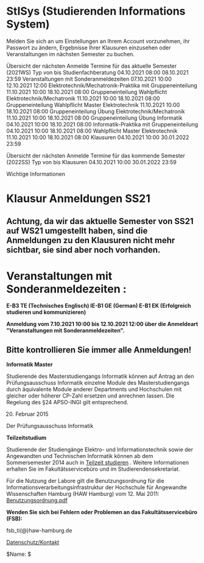 # StISys (Studierenden Informations System)
Melden Sie sich an um Einstellungen an Ihrem Account vorzunehmen, ihr Passwort zu ändern, Ergebnisse Ihrer Klausuren einzusehen oder Veranstaltungen im nächsten Semester zu buchen.

Übersicht der nächsten Anmelde Termine für das aktuelle Semester (2021WS)
Typ
von
bis
Studienfachberatung
04.10.2021 08:00
08.10.2021 23:59
Veranstaltungen mit Sonderanmeldezeiten
07.10.2021 10:00
12.10.2021 12:00
Elektrotechnik/Mechatronik-Praktika mit Gruppeneinteilung
11.10.2021 10:00
18.10.2021 08:00
Gruppeneinteilung Wahlpflicht Elektrotechnik/Mechatronik
11.10.2021 10:00
18.10.2021 08:00
Gruppeneinteilung Wahlpflicht Master Elektrotechnik
11.10.2021 10:00
18.10.2021 08:00
Gruppeneinteilung Übung Elektrotechnik/Mechatronik
11.10.2021 10:00
18.10.2021 08:00
Gruppeneinteilung Übung Informatik
04.10.2021 10:00
18.10.2021 08:00
Informatik-Praktika mit Gruppeneinteilung
04.10.2021 10:00
18.10.2021 08:00
Wahlpflicht Master Elektrotechnik
11.10.2021 10:00
18.10.2021 08:00
Klausuren
04.10.2021 10:00
30.01.2022 23:59

Übersicht der nächsten Anmelde Termine für das kommende Semester  (2022SS)
Typ
von
bis
Klausuren
04.10.2021 10:00
30.01.2022 23:59

Wichtige Informationen

# **Klausur Anmeldungen SS21**

## Achtung, da wir das aktuelle Semester von SS21 auf WS21 umgestellt haben, sind die Anmeldungen zu den Klausuren nicht mehr sichtbar, sie sind aber noch vorhanden.

#

# **Veranstaltungen mit Sonderanmeldezeiten :**

**E-B3 TE  (Technisches Englisch) IE-B1 GE (German) E-B1 EK (Erfolgreich studieren und kommunizieren)**

**Anmeldung vom 7.10.2021 10:00  bis 12.10.2021 12:00 über die Anmeldeart "Veranstaltungen mit Sonderanmeldezeiten".**

## **Bitte kontrollieren Sie immer alle Anmeldungen!**

**Informatik Master**

Studierende des Masterstudiengangs Informatik können auf Antrag an den Prüfungsausschuss Informatik einzelne Module des Masterstudiengangs durch äquivalente Module anderer Departments und Hochschulen mit gleicher oder höherer CP-Zahl ersetzen und anrechnen lassen. Die Regelung des §24 APSO-INGI gilt entsprechend.

20. Februar 2015

Der Prüfungsausschuss Informatik

**Teilzeitstudium**

Studierende der Studiengänge Elektro- und Informationstechnik sowie der Angewandten und Technischen Informatik können ab dem Sommersemester 2014 auch in
[Teilzeit studieren](http://www.haw-hamburg.de/teilzeitstudium.html)
. Weitere Informationen erhalten Sie im Fakultätsservicebüro und im Studierendensekretariat.

Für die Nutzung der Labore gilt die Benutzungsordnung für die Informationsverarbeitungsinfrastruktur
der Hochschule für Angewandte Wissenschaften Hamburg
(HAW Hamburg)
vom 12. Mai 2011:
[Benutzungsordnung.pdf](http://www.haw-hamburg.de/fileadmin/user_upload/ITSC/pdf/Benutzerordnung.pdf)

**Wenden Sie sich bei Fehlern oder Problemen an das Fakultätsservicebüro (FSB):**

fsb_ti(@)haw-hamburg.de

[Datenschutz/Kontakt](/datenschutz.html)

$Name:  $
